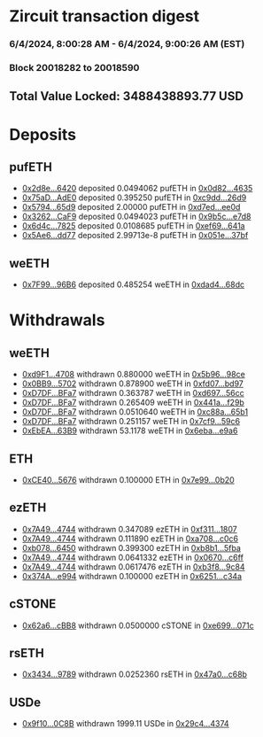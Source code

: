 # Zircuit transaction digest
### 6/4/2024, 8:00:28 AM - 6/4/2024, 9:00:26 AM (EST)
### Block 20018282 to 20018590

## Total Value Locked: 3488438893.77 USD

# Deposits
## pufETH
- [0x2d8e...6420](https://etherscan.io/address/0x2d8e6d7d81e1C92dD11acd165E26E91904736420) deposited 0.0494062 pufETH in [0x0d82...4635](https://etherscan.io/tx/0x2d8e6d7d81e1C92dD11acd165E26E91904736420)
- [0x75aD...AdE0](https://etherscan.io/address/0x75aDC2aE7Cc0Ace5DfF7864927170751A696AdE0) deposited 0.395250 pufETH in [0xc9dd...26d9](https://etherscan.io/tx/0x75aDC2aE7Cc0Ace5DfF7864927170751A696AdE0)
- [0x5794...65d9](https://etherscan.io/address/0x579479F60048761De23c1ab9fE7f8DC6F55e65d9) deposited 2.00000 pufETH in [0xd7ed...ee0d](https://etherscan.io/tx/0x579479F60048761De23c1ab9fE7f8DC6F55e65d9)
- [0x3262...CaF9](https://etherscan.io/address/0x32628fa4C5b3504630983d3864066D045EB4CaF9) deposited 0.0494023 pufETH in [0x9b5c...e7d8](https://etherscan.io/tx/0x32628fa4C5b3504630983d3864066D045EB4CaF9)
- [0x6d4c...7825](https://etherscan.io/address/0x6d4cf42d701a1e0309e6EC299ea39BBc60147825) deposited 0.0108685 pufETH in [0xef69...641a](https://etherscan.io/tx/0x6d4cf42d701a1e0309e6EC299ea39BBc60147825)
- [0x5Ae6...dd77](https://etherscan.io/address/0x5Ae6f18a18b6FfC279cD5FddBAB2271c0055dd77) deposited 2.99713e-8 pufETH in [0x051e...37bf](https://etherscan.io/tx/0x5Ae6f18a18b6FfC279cD5FddBAB2271c0055dd77)
## weETH
- [0x7F99...96B6](https://etherscan.io/address/0x7F99a16542E8C8d4D13FD6D3c7Abc455289e96B6) deposited 0.485254 weETH in [0xdad4...68dc](https://etherscan.io/tx/0x7F99a16542E8C8d4D13FD6D3c7Abc455289e96B6)
# Withdrawals
## weETH
- [0xd9F1...4708](https://etherscan.io/address/0xd9F18185f576eA61B97af3CE725264df8Bd74708) withdrawn 0.880000 weETH in [0x5b96...98ce](https://etherscan.io/tx/0xd9F18185f576eA61B97af3CE725264df8Bd74708)
- [0x0BB9...5702](https://etherscan.io/address/0x0BB9fbFbA1ae4a6361074476390E2090A48B5702) withdrawn 0.878900 weETH in [0xfd07...bd97](https://etherscan.io/tx/0x0BB9fbFbA1ae4a6361074476390E2090A48B5702)
- [0xD7DF...BFa7](https://etherscan.io/address/0xD7DF7E085214743530afF339aFC420c7c720BFa7) withdrawn 0.363787 weETH in [0xd697...56cc](https://etherscan.io/tx/0xD7DF7E085214743530afF339aFC420c7c720BFa7)
- [0xD7DF...BFa7](https://etherscan.io/address/0xD7DF7E085214743530afF339aFC420c7c720BFa7) withdrawn 0.265409 weETH in [0x441a...f29b](https://etherscan.io/tx/0xD7DF7E085214743530afF339aFC420c7c720BFa7)
- [0xD7DF...BFa7](https://etherscan.io/address/0xD7DF7E085214743530afF339aFC420c7c720BFa7) withdrawn 0.0510640 weETH in [0xc88a...65b1](https://etherscan.io/tx/0xD7DF7E085214743530afF339aFC420c7c720BFa7)
- [0xD7DF...BFa7](https://etherscan.io/address/0xD7DF7E085214743530afF339aFC420c7c720BFa7) withdrawn 0.251157 weETH in [0x7cf9...59c6](https://etherscan.io/tx/0xD7DF7E085214743530afF339aFC420c7c720BFa7)
- [0xEbEA...63B9](https://etherscan.io/address/0xEbEA80d295E24A142450dCde59FAb4BfC33d63B9) withdrawn 53.1178 weETH in [0x6eba...e9a6](https://etherscan.io/tx/0xEbEA80d295E24A142450dCde59FAb4BfC33d63B9)
## ETH
- [0xCE40...5676](https://etherscan.io/address/0xCE40223b2AfBb0D4950B844851A915075e0e5676) withdrawn 0.100000 ETH in [0x7e99...0b20](https://etherscan.io/tx/0xCE40223b2AfBb0D4950B844851A915075e0e5676)
## ezETH
- [0x7A49...4744](https://etherscan.io/address/0x7A493Be5c2ce014cD049Bf178a1ac0Db1B434744) withdrawn 0.347089 ezETH in [0xf311...1807](https://etherscan.io/tx/0x7A493Be5c2ce014cD049Bf178a1ac0Db1B434744)
- [0x7A49...4744](https://etherscan.io/address/0x7A493Be5c2ce014cD049Bf178a1ac0Db1B434744) withdrawn 0.111890 ezETH in [0xa708...c0c6](https://etherscan.io/tx/0x7A493Be5c2ce014cD049Bf178a1ac0Db1B434744)
- [0xb078...6450](https://etherscan.io/address/0xb078C9eF479Cb6C511A941734bb79553385E6450) withdrawn 0.399300 ezETH in [0xb8b1...5fba](https://etherscan.io/tx/0xb078C9eF479Cb6C511A941734bb79553385E6450)
- [0x7A49...4744](https://etherscan.io/address/0x7A493Be5c2ce014cD049Bf178a1ac0Db1B434744) withdrawn 0.0641332 ezETH in [0x0670...c6ff](https://etherscan.io/tx/0x7A493Be5c2ce014cD049Bf178a1ac0Db1B434744)
- [0x7A49...4744](https://etherscan.io/address/0x7A493Be5c2ce014cD049Bf178a1ac0Db1B434744) withdrawn 0.0617476 ezETH in [0xb3f8...9c84](https://etherscan.io/tx/0x7A493Be5c2ce014cD049Bf178a1ac0Db1B434744)
- [0x374A...e994](https://etherscan.io/address/0x374AcC8f1b7e115B34CECb7eDF84eC468E79e994) withdrawn 0.100000 ezETH in [0x6251...c34a](https://etherscan.io/tx/0x374AcC8f1b7e115B34CECb7eDF84eC468E79e994)
## cSTONE
- [0x62a6...cBB8](https://etherscan.io/address/0x62a649f53f20b13Fd624F4Ca2350364E9fD5cBB8) withdrawn 0.0500000 cSTONE in [0xe699...071c](https://etherscan.io/tx/0x62a649f53f20b13Fd624F4Ca2350364E9fD5cBB8)
## rsETH
- [0x3434...9789](https://etherscan.io/address/0x34349c5569e7B846c3558961552D2202760A9789) withdrawn 0.0252360 rsETH in [0x47a0...c68b](https://etherscan.io/tx/0x34349c5569e7B846c3558961552D2202760A9789)
## USDe
- [0x9f10...0C8B](https://etherscan.io/address/0x9f1021a62738f71299a2036369DE202496f90C8B) withdrawn 1999.11 USDe in [0x29c4...4374](https://etherscan.io/tx/0x9f1021a62738f71299a2036369DE202496f90C8B)
